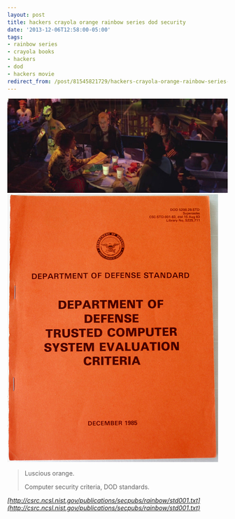 ```yaml
---
layout: post
title: hackers crayola orange rainbow series dod security
date: '2013-12-06T12:58:00-05:00'
tags:
- rainbow series
- crayola books
- hackers
- dod
- hackers movie
redirect_from: /post/81545821729/hackers-crayola-orange-rainbow-series-dod-security
---
```

 ![](/images/tumblr_n3fn9yNRDH1tqzrm7o1_1280.jpg)  
 ![](/images/tumblr_n3fn9yNRDH1tqzrm7o2_500.png)  
  

> Luscious orange.
> 
> Computer security criteria, DOD standards.

_[http://csrc.ncsl.nist.gov/publications/secpubs/rainbow/std001.txt](http://csrc.ncsl.nist.gov/publications/secpubs/rainbow/std001.txt)_
